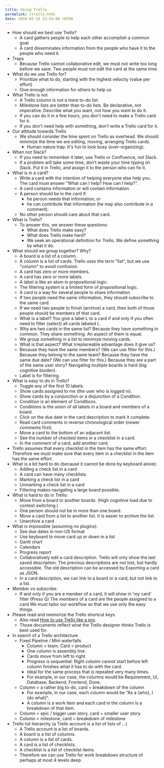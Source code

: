 ```yaml
---
title: Using Trello
permalink: /trello.html
date: 2018-05-15 23:54:00 +0700
---
```


- How should we best use Trello?
    - A card gathers people to help each other accomplish a common goal.
    - A card disseminates information from the people who have it to the people who need it.
- Traps
    - Because Trello cannot collaborative edit, we must not write too long before we save. Two people must not edit the card at the same time.
- What do we use Trello for?
    - Prioritize what to do, starting with the highest velocity (value per effort)
    - Give enough information for others to help us
- What Trello is not
    - A Trello column is not a mere to-do list.
    - Milestone lists are better than to-do lists.
    Be declarative, not imperative. Describe what you want, not how you want to do it.
    - If you can do it in a few hours, you don't need to make a Trello card for it.
    - If you don't need help with something, don't write a Trello card for it.
- Our attitude towards Trello
    - We should consider the time spent on Trello as overhead.
    We should minimize the time we are editing, moving, arranging Trello cards.
        - Human nature trap: It's fun to look busy (over-organizing).
- When not Slack?
    - If you need to remember it later, use Trello or Confluence, not Slack.
    - If a problem will take some time, don't waste your time typing on Slack.
    Put it in Trello, and assign it to the person who can fix it.
- What is in a card?
    - Write a card with the intention of helping everyone else help you.
    The card must answer "What can I help? How can I help?".
    - A card contains information or will contain information.
    - A person should be in the card if:
        - he person needs that information, or
        - he can contribute that information (he may also contribute in a comment).
    - No other person should care about that card.
- What is Trello?
    - To answer this, we answer these questions:
        - What does Trello make easy?
        - What does Trello make hard?
        - We seek an operational definition for Trello. We define something by what it do.
- What should we group together? Why?
    - A board is a list of a column.
    - A column is a list of cards. Trello uses the term "list", but we use "column" to avoid confusion.
    - A card has zero or more members.
    - A card has zero or more labels.
    - A label is like an atom in propositional logic.
    - The filtering system is a limited form of propositional logic.
    - A card is a way for several people to share information.
    - If two people need the same information, they should subscribe to the same card.
    - If we need two people to finish (archive) a card, then both of those people should be members of that card.
    - What is a label?
    You give a label L to a card if and only if you often need to filter (select) all cards labeled L.
    - Why are two cards in the same list?
    Because they have something in common. They share something. An aspect of them is equal.
    - We group something in a list to minimize moving cards.
    - What is that aspect? What irreplaceable advantage does it give us?
    - Because they have the same members? (We can use filter for this.)
    Because they belong to the same team?
    Because they have the same due date? (We can use filter for this.)
    Because they are a part of the same user story?
    Navigating multiple boards is hard (big cognitive burden).
    - Label is for filtering.
- What is easy to do in Trello?
    - Toggle any of the first 10 labels.
    - Show cards assigned to me (the user who is logged in).
    - Show cards by a conjunction or a disjunction of a Condition.
    - Condition is an element of Conditions.
    - Conditions is the union of all labels in a board and members of a board.
    - Click on the due date in the card description to mark it complete.
    - Read card comments in reverse chronological order (newer comments first).
    - Move a card to the bottom of an adjacent list.
    - See the number of checked items in a checklist in a card.
    - In the comment of a card, add another card.
- Trello assumes that every checklist in the item has the same effort.
Therefore we must make sure that every item in a checklist in the item has the same effort.
- What is a bit hard to do (because it cannot be done by keyboard alone):
    - Adding a check list in a card
    - A card can have many checklists
    - Marking a check list in a card
    - Unmarking a check list in a card
    - Filtering makes navigating a large board possible.
- What is hard to do in Trello:
    - Move from a board to another boards. (High cognitive load due to context switching.)
    - One person should not be in more than one board.
    - Move a card from a list to another list. It is easier to archive the list.
    - Unarchive a card
- What is impossible (assuming no plugins):
    - See due dates in non-US format
    - Use keyboard to move card up or down in a list
    - Gantt chart
    - Calendars
    - Progress report
    - Collaboratively edit a card description.
    Trello will only show the last saved description.
    The previous descriptions are not lost, but hardly accessible.
    The old description can be accessed by Exporting a card as JSON.
    - In a card description, we can link to a board or a card, but not link to a list.
- Member vs subscribe:
    - If and only if you are a member of a card, it will show in 'my card' filter (Press Q)
    The members of a card are the people assigned to a card
    We must tailor our workflow so that we use only the easy things.
- Please read and memorize the Trello shortcut keys.
    - Also read [How to use Trello like a pro](https://help.trello.com/article/734-how-to-use-trello-like-a-pro).
    - Those documents reflect what the Trello designer thinks Trello is best used for.
- In search of a Trello architecture
    - Fixed Pipeline / Mini waterfalls
        - Column = team, Card = product
        - One column is assembly line.
        - Cards move from left to right.
        - Progress is sequential. Right column cannot start before left column finishes what it has to do with the card.
        - Ideal for the same process that is repeated very many times.
        - For example, in our case, the columns would be Requirement, UI, Database, Backend, Frontend, Done.
    - Column = a rather big to-do, card = breakdown of the column
        - For example, in our case, each column would be "As a (who), I (do what)".
        - A column is a work item and each card in the column is a breakdown of that item.
    - Column = epic / bigger user story, card = smaller user story
    - Column = milestone, card = breakdown of milestone
- Trello list hierarchy (a Trello account is a list of lists of ...)
    - A Trello account is a list of boards.
    - A board is a list of columns.
    - A column is a list of cards.
    - A card is a list of checklists.
    - A checklist is a list of checklist items.
    - Therefore we can use Trello for work breakdown structure of perhaps at most 4 levels deep.
